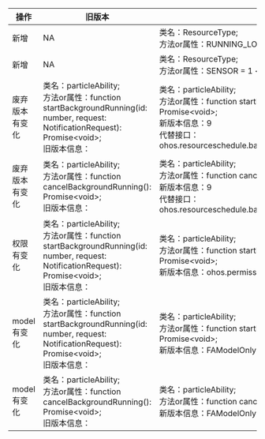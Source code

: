 | 操作 | 旧版本 | 新版本 | d.ts文件 |
| ---- | ------ | ------ | -------- |
|新增|NA|类名：ResourceType;<br>方法or属性：RUNNING_LOCK = 1 \<\< 7|@ohos.resourceschedule.backgroundTaskManager.d.ts|
|新增|NA|类名：ResourceType;<br>方法or属性：SENSOR = 1 \<\< 8|@ohos.resourceschedule.backgroundTaskManager.d.ts|
|废弃版本有变化|类名：particleAbility;<br>方法or属性：function startBackgroundRunning(id: number, request: NotificationRequest): Promise\<void>;<br>旧版本信息：|类名：particleAbility;<br>方法or属性：function startBackgroundRunning(id: number, request: NotificationRequest): Promise\<void>;<br>新版本信息：9<br>代替接口： ohos.resourceschedule.backgroundTaskManager/backgroundTaskManager#startBackgroundRunning|@ohos.ability.particleAbility.d.ts|
|废弃版本有变化|类名：particleAbility;<br>方法or属性：function cancelBackgroundRunning(): Promise\<void>;<br>旧版本信息：|类名：particleAbility;<br>方法or属性：function cancelBackgroundRunning(): Promise\<void>;<br>新版本信息：9<br>代替接口： ohos.resourceschedule.backgroundTaskManager/backgroundTaskManager#stopBackgroundRunning|@ohos.ability.particleAbility.d.ts|
|权限有变化|类名：particleAbility;<br>方法or属性：function startBackgroundRunning(id: number, request: NotificationRequest): Promise\<void>;<br>旧版本信息：|类名：particleAbility;<br>方法or属性：function startBackgroundRunning(id: number, request: NotificationRequest): Promise\<void>;<br>新版本信息：ohos.permission.KEEP_BACKGROUND_RUNNING|@ohos.ability.particleAbility.d.ts|
|model有变化|类名：particleAbility;<br>方法or属性：function startBackgroundRunning(id: number, request: NotificationRequest): Promise\<void>;<br>旧版本信息：|类名：particleAbility;<br>方法or属性：function startBackgroundRunning(id: number, request: NotificationRequest): Promise\<void>;<br>新版本信息：FAModelOnly|@ohos.ability.particleAbility.d.ts|
|model有变化|类名：particleAbility;<br>方法or属性：function cancelBackgroundRunning(): Promise\<void>;<br>旧版本信息：|类名：particleAbility;<br>方法or属性：function cancelBackgroundRunning(): Promise\<void>;<br>新版本信息：FAModelOnly|@ohos.ability.particleAbility.d.ts|
